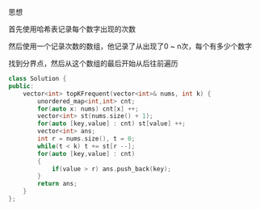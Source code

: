 思想

首先使用哈希表记录每个数字出现的次数

然后使用一个记录次数的数组，他记录了从出现了0 ~ n次，每个有多少个数字

找到分界点，然后从这个数组的最后开始从后往前遍历

```c++
class Solution {
public:
    vector<int> topKFrequent(vector<int>& nums, int k) {
        unordered_map<int,int> cnt;
        for(auto x: nums) cnt[x] ++;
        vector<int> st(nums.size() + 1);
        for(auto [key,value] : cnt) st[value] ++;
        vector<int> ans;
        int r = nums.size(), t = 0;
        while(t < k) t += st[r --];
        for(auto [key,value] : cnt)
        {
            if(value > r) ans.push_back(key);
        }
        return ans;
    }
};
```

